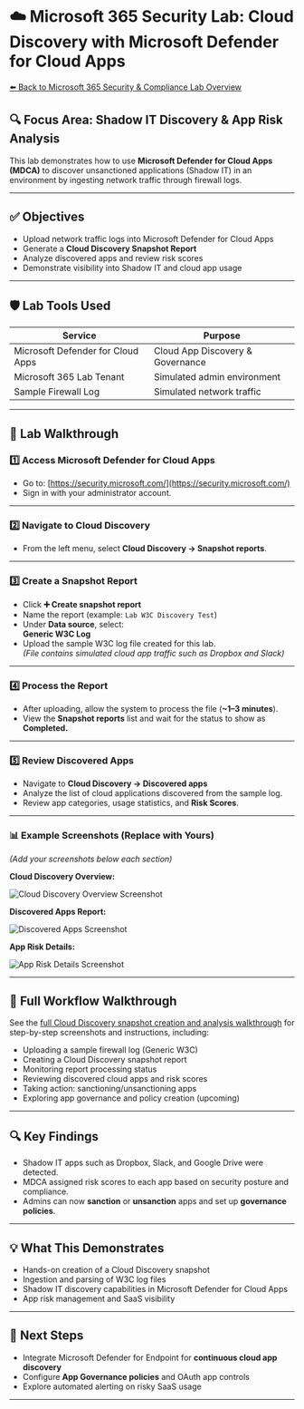 # ☁️ Microsoft 365 Security Lab: Cloud Discovery with Microsoft Defender for Cloud Apps

[⬅️ Back to Microsoft 365 Security & Compliance Lab Overview](../README.md)

## 🔍 Focus Area: Shadow IT Discovery & App Risk Analysis

This lab demonstrates how to use **Microsoft Defender for Cloud Apps (MDCA)** to discover unsanctioned applications (Shadow IT) in an environment by ingesting network traffic through firewall logs.

---

## ✅ Objectives

- Upload network traffic logs into Microsoft Defender for Cloud Apps
- Generate a **Cloud Discovery Snapshot Report**
- Analyze discovered apps and review risk scores
- Demonstrate visibility into Shadow IT and cloud app usage

---

## 🛡️ Lab Tools Used

| Service | Purpose |
|--------|-----------------------------------------------------|
| Microsoft Defender for Cloud Apps | Cloud App Discovery & Governance |
| Microsoft 365 Lab Tenant         | Simulated admin environment     |
| Sample Firewall Log               | Simulated network traffic       |

---

## 🔧 Lab Walkthrough

### 1️⃣ Access Microsoft Defender for Cloud Apps

- Go to: [https://security.microsoft.com/](https://security.microsoft.com/)
- Sign in with your administrator account.

---

### 2️⃣ Navigate to Cloud Discovery

- From the left menu, select **Cloud Discovery → Snapshot reports**.

---

### 3️⃣ Create a Snapshot Report

- Click **➕ Create snapshot report**
- Name the report (example: `Lab W3C Discovery Test`)
- Under **Data source**, select:  
   **Generic W3C Log**
- Upload the sample W3C log file created for this lab.  
   *(File contains simulated cloud app traffic such as Dropbox and Slack)*

---

### 4️⃣ Process the Report

- After uploading, allow the system to process the file (**~1–3 minutes**).
- View the **Snapshot reports** list and wait for the status to show as **Completed.**

---

### 5️⃣ Review Discovered Apps

- Navigate to **Cloud Discovery → Discovered apps**
- Analyze the list of cloud applications discovered from the sample log.
- Review app categories, usage statistics, and **Risk Scores**.

---

### 📊 Example Screenshots (Replace with Yours)

*(Add your screenshots below each section)*

**Cloud Discovery Overview:**

![Cloud Discovery Overview Screenshot](link-to-your-screenshot)

**Discovered Apps Report:**

![Discovered Apps Screenshot](link-to-your-screenshot)

**App Risk Details:**

![App Risk Details Screenshot](link-to-your-screenshot)

---

## 📂 Full Workflow Walkthrough

See the [full Cloud Discovery snapshot creation and analysis walkthrough](docs/defender-walkthrough.md) for step-by-step screenshots and instructions, including:

- Uploading a sample firewall log (Generic W3C)  
- Creating a Cloud Discovery snapshot report  
- Monitoring report processing status  
- Reviewing discovered cloud apps and risk scores  
- Taking action: sanctioning/unsanctioning apps  
- Exploring app governance and policy creation (upcoming)

---


## 🔍 Key Findings

- Shadow IT apps such as Dropbox, Slack, and Google Drive were detected.
- MDCA assigned risk scores to each app based on security posture and compliance.
- Admins can now **sanction** or **unsanction** apps and set up **governance policies**.

---

## 💡 What This Demonstrates

- Hands-on creation of a Cloud Discovery snapshot
- Ingestion and parsing of W3C log files
- Shadow IT discovery capabilities in Microsoft Defender for Cloud Apps
- App risk management and SaaS visibility

---

## 📂 Next Steps

- Integrate Microsoft Defender for Endpoint for **continuous cloud app discovery**
- Configure **App Governance policies** and OAuth app controls
- Explore automated alerting on risky SaaS usage

---



